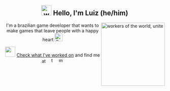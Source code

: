 <h2 align="center"> <img src="https://media.giphy.com/media/KqTUO9OHgAW3jhp9JZ/giphy.gif" alt="woobly dancing guy" width="32" height="32"/> Hello, I'm Luiz (he/him) </h4>
<img align='right' src="https://media.giphy.com/media/IiaI3aeSwyFyeiGinU/giphy.gif" width="200" height="200" alt="workers of the world, unite"/>

<p align="center">
I'm a brazilian game developer that wants to make games that leave people with a happy heart <img src="https://raw.githubusercontent.com/Tarikul-Islam-Anik/Animated-Fluent-Emojis/master/Emojis/Smilies/Sparkling%20Heart.png" alt="Sparkling Heart" width="25"  />
</p>


<p align="center">
<img src="https://media.giphy.com/media/v1.Y2lkPTc5MGI3NjExMzQ5MjlhOTIwNTk1MTdiYWExNTZmNTY1MjQ3M2Y2NzUzMzEyMGE4OSZjdD1z/ANxq8is9abj7JiACRT/giphy.gif" width="32"  /> <a href= "https://lawendt.github.io/#!/">Check what I've worked on</a>
and find me at &nbsp
<a href= "https://twitter.com/La_wendt"><img src="https://upload.wikimedia.org/wikipedia/commons/thumb/4/4f/Twitter-logo.svg/180px-Twitter-logo.svg.png" width="16"  alt="twitter"/></a>   
&nbsp
<a href= "https://mastodon.gamedev.place/@la_wendt"> <img src="https://joinmastodon.org/logos/logo-purple.svg" width="16"  alt="mastodon"/>
</a>
</p>




<!--
**Lawendt/Lawendt** is a ✨ _special_ ✨ repository because its `README.md` (this file) appears on your GitHub profile.

Here are some ideas to get you started:

- 🔭 I’m currently working on ...
- 🌱 I’m currently learning ...
- 👯 I’m looking to collaborate on ...
- 🤔 I’m looking for help with ...
- 💬 Ask me about ...
- 📫 How to reach me: ...
- 😄 Pronouns: ...
- ⚡ Fun fact: ...
-->
